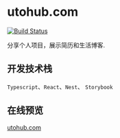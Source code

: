 # utohub.com
[![Build Status](https://travis-ci.org/UtoYuri/utohub.com.svg?branch=master)](https://travis-ci.org/UtoYuri/utohub.com)

分享个人项目，展示简历和生活博客.

## 开发技术栈
`Typescript`、`React`、`Nest`、 `Storybook`

## 在线预览
[utohub.com](https://utohub.com)
